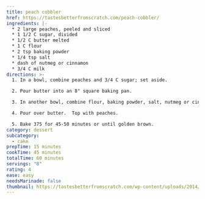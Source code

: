 ```yaml
---
title: peach cobbler
href: https://tastesbetterfromscratch.com/peach-cobbler/
ingredients: |-
  * 2 large peaches, peeled and sliced
  * 1﻿ 1/2 C sugar, divided
  * 1﻿/2 C butter melted
  * 1﻿ C flour
  * 2﻿ tsp baking powder
  * 1﻿/4 tsp salt
  * d﻿ash of nutmeg or cinnamon
  * 3﻿/4 C milk
directions: >-
  1. I﻿n a bowl, combine peaches and 3/4 C sugar; set aside.

  2. P﻿our butter into an 8" square baking pan.

  3. I﻿n another bowl, combine flour, baking powder, salt, nutmeg or cinnamon, and remaining sugar.  Stir in milk just to combine.

  4. P﻿our over butter.  Top with peaches.

  5. B﻿ake 375 for 45-50 minutes or until golden brown.
category: dessert
subcategory:
  - cake
prepTime: 15 minutes
cookTime: 45 minutes
totalTime: 60 minutes
servings: "8"
rating: 4
ease: easy
needsMarinade: false
thumbnail: https://tastesbetterfromscratch.com/wp-content/uploads/2014/08/Peach-Cobbler-13.jpg
---
```

